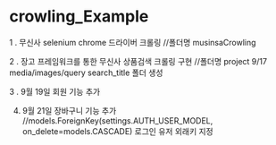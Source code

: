 # crowling_Example

1 . 무신사 selenium chrome 드라이버 크롤링 //폴더명 musinsaCrowling 

2 . 장고 프레임워크를 통한 무신사 상품검색 크롤링 구현 //폴더명 project 
9/17 media/images/query search_title 폴더 생성 

3 . 9월 19일 회원 기능 추가  

4. 9월 21일 장바구니 기능 추가 
//models.ForeignKey(settings.AUTH_USER_MODEL, on_delete=models.CASCADE) 로그인 유저 외래키 지정
